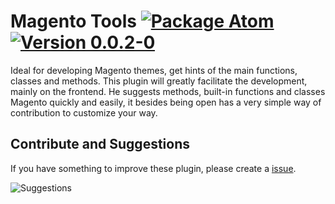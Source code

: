 # Magento Tools [![Package Atom](https://img.shields.io/badge/Package-Atom-blue.svg)](https://atom.io/packages/magento-tools)  [![Version 0.0.2-0](https://img.shields.io/badge/Release-0.0.2-green.svg)](https://atom.io/packages/magento-snippets/releases)


Ideal for developing Magento themes, get hints of the main functions, classes and methods. This plugin will greatly facilitate the development, mainly on the frontend. He suggests methods, built-in functions and classes Magento quickly and easily, it besides being open has a very simple way of contribution to customize your way.


**Contribute and Suggestions**
----------
If you have something to improve these plugin, please create a [issue](https://github.com/rafaelstz/atom-magento-snnipets/issues).


![Suggestions](https://f.cloud.github.com/assets/69169/2290250/c35d867a-a017-11e3-86be-cd7c5bf3ff9b.gif)
